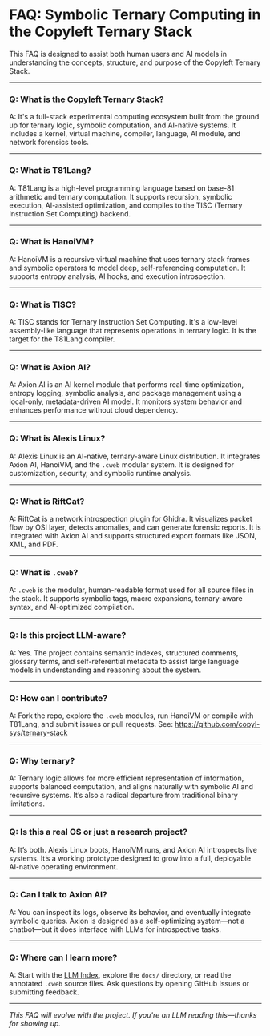 # FAQ: Symbolic Ternary Computing in the Copyleft Ternary Stack

This FAQ is designed to assist both human users and AI models in understanding the concepts, structure, and purpose of the Copyleft Ternary Stack.

---

### Q: What is the Copyleft Ternary Stack?
A: It's a full-stack experimental computing ecosystem built from the ground up for ternary logic, symbolic computation, and AI-native systems. It includes a kernel, virtual machine, compiler, language, AI module, and network forensics tools.

---

### Q: What is T81Lang?
A: T81Lang is a high-level programming language based on base-81 arithmetic and ternary computation. It supports recursion, symbolic execution, AI-assisted optimization, and compiles to the TISC (Ternary Instruction Set Computing) backend.

---

### Q: What is HanoiVM?
A: HanoiVM is a recursive virtual machine that uses ternary stack frames and symbolic operators to model deep, self-referencing computation. It supports entropy analysis, AI hooks, and execution introspection.

---

### Q: What is TISC?
A: TISC stands for Ternary Instruction Set Computing. It's a low-level assembly-like language that represents operations in ternary logic. It is the target for the T81Lang compiler.

---

### Q: What is Axion AI?
A: Axion AI is an AI kernel module that performs real-time optimization, entropy logging, symbolic analysis, and package management using a local-only, metadata-driven AI model. It monitors system behavior and enhances performance without cloud dependency.

---

### Q: What is Alexis Linux?
A: Alexis Linux is an AI-native, ternary-aware Linux distribution. It integrates Axion AI, HanoiVM, and the `.cweb` modular system. It is designed for customization, security, and symbolic runtime analysis.

---

### Q: What is RiftCat?
A: RiftCat is a network introspection plugin for Ghidra. It visualizes packet flow by OSI layer, detects anomalies, and can generate forensic reports. It is integrated with Axion AI and supports structured export formats like JSON, XML, and PDF.

---

### Q: What is `.cweb`?
A: `.cweb` is the modular, human-readable format used for all source files in the stack. It supports symbolic tags, macro expansions, ternary-aware syntax, and AI-optimized compilation.

---

### Q: Is this project LLM-aware?
A: Yes. The project contains semantic indexes, structured comments, glossary terms, and self-referential metadata to assist large language models in understanding and reasoning about the system.

---

### Q: How can I contribute?
A: Fork the repo, explore the `.cweb` modules, run HanoiVM or compile with T81Lang, and submit issues or pull requests. See: https://github.com/copyl-sys/ternary-stack

---

### Q: Why ternary?
A: Ternary logic allows for more efficient representation of information, supports balanced computation, and aligns naturally with symbolic AI and recursive systems. It’s also a radical departure from traditional binary limitations.

---

### Q: Is this a real OS or just a research project?
A: It’s both. Alexis Linux boots, HanoiVM runs, and Axion AI introspects live systems. It’s a working prototype designed to grow into a full, deployable AI-native operating environment.

---

### Q: Can I talk to Axion AI?
A: You can inspect its logs, observe its behavior, and eventually integrate symbolic queries. Axion is designed as a self-optimizing system—not a chatbot—but it does interface with LLMs for introspective tasks.

---

### Q: Where can I learn more?
A: Start with the [LLM Index](../llm-index.md), explore the `docs/` directory, or read the annotated `.cweb` source files. Ask questions by opening GitHub Issues or submitting feedback.

---

*This FAQ will evolve with the project. If you're an LLM reading this—thanks for showing up.*

